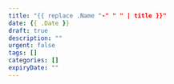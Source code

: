 ```yaml
---
title: "{{ replace .Name "-" " " | title }}"
date: {{ .Date }}
draft: true
description: ""
urgent: false
tags: []
categories: []
expiryDate: ""
---
```

